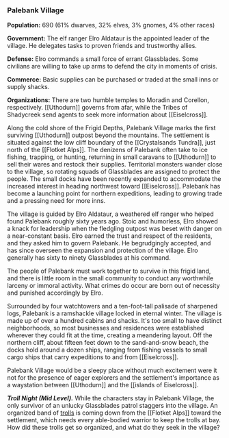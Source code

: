 ### Palebank Village

**Population:** 690 (61% dwarves, 32% elves, 3% gnomes, 4% other races)

**Government:** The elf ranger Elro Aldataur is the appointed leader of the village. He delegates tasks to proven friends and trustworthy allies.

**Defense:** Elro commands a small force of errant Glassblades. Some civilians are willing to take up arms to defend the city in moments of crisis.

**Commerce:** Basic supplies can be purchased or traded at the small inns or supply shacks.

**Organizations:** There are two humble temples to Moradin and Corellon, respectively. [[Uthodurn]] governs from afar, while the Tribes of Shadycreek send agents to seek more information about [[Eiselcross]].

Along the cold shore of the Frigid Depths, Palebank Village marks the first surviving [[Uthodurn]] outpost beyond the mountains. The settlement is situated against the low cliff boundary of the [[Crystalsands Tundra]], just north of the [[Flotket Alps]]. The denizens of Palebank often take to ice fishing, trapping, or hunting, returning in small caravans to [[Uthodurn]] to sell their wares and restock their supplies. Territorial monsters wander close to the village, so rotating squads of Glassblades are assigned to protect the people. The small docks have been recently expanded to accommodate the increased interest in heading northwest toward [[Eiselcross]]. Palebank has become a launching point for northern expeditions, leading to growing trade and a pressing need for more inns.

The village is guided by Elro Aldataur, a weathered elf ranger who helped found Palebank roughly sixty years ago. Stoic and humorless, Elro showed a knack for leadership when the fledgling outpost was beset with danger on a near-constant basis. Elro earned the trust and respect of the residents, and they asked him to govern Palebank. He begrudgingly accepted, and has since overseen the expansion and protection of the village. Elro generally has sixty to ninety Glassblades at his command.

The people of Palebank must work together to survive in this frigid land, and there is little room in the small community to conduct any worthwhile larceny or immoral activity. What crimes do occur are born out of necessity and punished accordingly by Elro.

Surrounded by four watchtowers and a ten-foot-tall palisade of sharpened logs, Palebank is a ramshackle village locked in eternal winter. The village is made up of over a hundred cabins and shacks. It's too small to have distinct neighborhoods, so most businesses and residences were established wherever they could fit at the time, creating a meandering layout. Off the northern cliff, about fifteen feet down to the sand-and-snow beach, the docks hold around a dozen ships, ranging from fishing vessels to small cargo ships that carry expeditions to and from [[Eiselcross]].

Palebank Village would be a sleepy place without much excitement were it not for the presence of eager explorers and the settlement's importance as a waystation between [[Uthodurn]] and the [[islands of Eiselcross]].

_**Troll Night (Mid Level).**_ While the characters stay in Palebank Village, the only survivor of an unlucky Glassblades patrol staggers into the village. An organized band of [trolls](https://www.dndbeyond.com/monsters/troll) is coming down from the [[Flotket Alps]] toward the settlement, which needs every able-bodied warrior to keep the trolls at bay. How did these trolls get so organized, and what do they seek in the village?